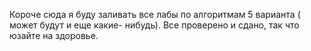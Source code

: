 Короче сюда я буду заливать все лабы по алгоритмам 5 варианта ( может будут и еще какие- нибудь). Все проверено и сдано, так что юзайте на здоровье.
